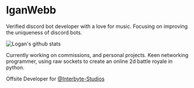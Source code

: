 # lganWebb

Verified discord bot developer with a love for music. Focusing on improving the uniqueness of discord bots.

![Logan's github stats](https://github-readme-stats.vercel.app/api?username=lganwebb&show_icons=true)

Currently working on commissions, and personal projects.
Keen networking programmer, using raw sockets to create an online 2d battle royale in python.

Offsite Developer for [@Interbyte-Studios](https://github.com/Interbyte-Studios)
